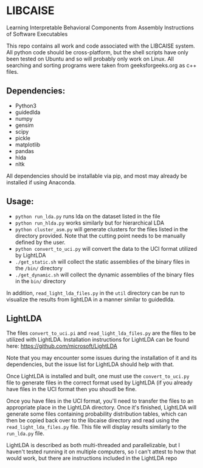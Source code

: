 # LIBCAISE
Learning Interpretable Behavioral Components from Assembly Instructions of Software Executables

This repo contains all work and code associated with the LIBCAISE system. All python code should be cross-platform, but the shell scripts have only been tested on Ubuntu and so will probably only work on Linux. All searching and sorting programs were taken from geeksforgeeks.org as c++ files. 

## Dependencies:
* Python3
* guidedlda
* numpy
* gensim
* scipy
* pickle
* matplotlib
* pandas
* hlda
* nltk

All dependencies should be installable via pip, and most may already be installed if using Anaconda.

## Usage:
* `python run_lda.py` runs lda on the dataset listed in the file
* `python run_hlda.py` works similarly but for hierarchical LDA
* `python cluster_asm.py` will generate clusters for the files listed in the directory provided. Note that the cutting point needs to be manually defined by the user.
* `python convert_to_uci.py` will convert the data to the UCI format utilized by LightLDA
* `./get_static.sh` will collect the static assemblies of the binary files in the `/bin/` directory
* `./get_dynamic.sh` will collect the dynamic assemblies of the binary files in the `bin/` directory

In addition, `read_light_lda_files.py` in the `util` directory can be run to visualize the results from lightLDA in a manner similar to guidedlda.

## LightLDA
The files `convert_to_uci.pi` and `read_light_lda_files.py` are the files to be utilized with LightLDA. Installation instructions for LightLDA can be found here: https://github.com/microsoft/LightLDA

Note that you may encounter some issues during the installation of it and its dependencies, but the issue list for LightLDA should help with that.

Once LightLDA is installed and built, one must use the `convert_to_uci.py` file to generate files in the correct format used by LightLDA (if you already have files in the UCI format then you shoudl be fine.

Once you have files in the UCI format, you'll need to transfer the files to an appropriate place in the LightLDA directory. Once it's finished, LightLDA will generate some files containing probability distribution tables, which can then be copied back over to the libcaise directory and read using the `read_light_lda_files.py` file. This file will display results similarly to the `run_lda.py` file.

LightLDA is described as both multi-threaded and parallelizable, but I haven't tested running it on multiple computers, so I can't attest to how that would work, but there are instructions included in the LightLDA repo
